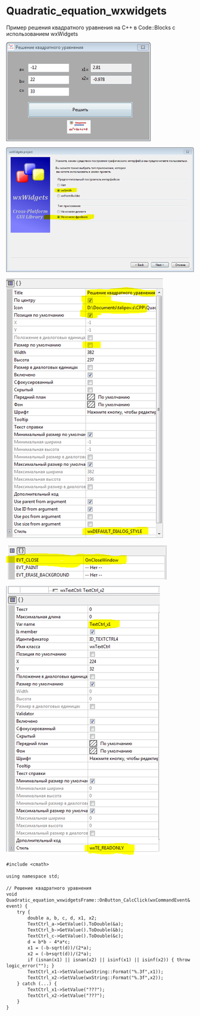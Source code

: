 # Quadratic_equation_wxwidgets
Пример решения квадратного уравнения на С++ в Code::Blocks с использованием wxWidgets

![Screenshot](screenshot1.png)

![Screenshot](screenshot2.png)

![Screenshot](screenshot3.png)

![Screenshot](screenshot4.png)

![Screenshot](screenshot5.png)

```
#include <cmath>

using namespace std;

// Решение квадратного уравнения
void Quadratic_equation_wxwidgetsFrame::OnButton_CalcClick(wxCommandEvent& event) {
    try {
        double a, b, c, d, x1, x2;
        TextCtrl_a->GetValue().ToDouble(&a);
        TextCtrl_b->GetValue().ToDouble(&b);
        TextCtrl_c->GetValue().ToDouble(&c);
        d = b*b - 4*a*c;
        x1 = (-b-sqrt(d))/(2*a);
        x2 = (-b+sqrt(d))/(2*a);
        if (isnan(x1) || isnan(x2) || isinf(x1) || isinf(x2)) { throw logic_error(""); }
        TextCtrl_x1->SetValue(wxString::Format("%.3f",x1));
        TextCtrl_x2->SetValue(wxString::Format("%.3f",x2));
    } catch (...) {
        TextCtrl_x1->SetValue("???");
        TextCtrl_x2->SetValue("???");
    }
}

```
